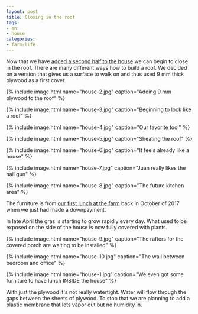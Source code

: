 ```yaml
---
layout: post
title: Closing in the roof
tags:
- en
- house
categories:
- farm-life
---
```

Now that we have [added a second half to the house](/2018/06/24/adding-a-second-half-to-the-house.html) we can begin to close in the roof. There are many different ways how to build a roof. We decided on a version that gives us a surface to walk on and thus used 9 mm thick plywood as a first cover.

{% include image.html name="house-2.jpg" caption="Adding 9 mm plywood to the roof" %}

{% include image.html name="house-3.jpg" caption="Beginning to look like a roof" %}

{% include image.html name="house-4.jpg" caption="Our favorite tool" %}

{% include image.html name="house-5.jpg" caption="Sheating the roof" %}

{% include image.html name="house-6.jpg" caption="It feels already like a house" %}

{% include image.html name="house-7.jpg" caption="Juan really likes the nail gun" %}

{% include image.html name="house-8.jpg" caption="The future kitchen area" %}

The furniture is from [our first lunch at the farm](/2017/10/04/first-lunch-at-farm.html) back in October of 2017 when we just had made a downpayment.

In late April the gras is starting to grow rapidly every day. What used to be exposed on the side of the house is now fully covered with plants.

{% include image.html name="house-9.jpg" caption="The rafters for the covered porch are waiting to be installed" %}

{% include image.html name="house-10.jpg" caption="The wall between bedroom and office" %}

{% include image.html name="house-1.jpg" caption="We even got some furniture to have lunch INSIDE the house" %}

With just the plywood it's not really watertight. Water will flow through the gaps between the sheets of plywood. To stop that we are planning to add a plastic membrane that lets vapor out but no humidity in.

